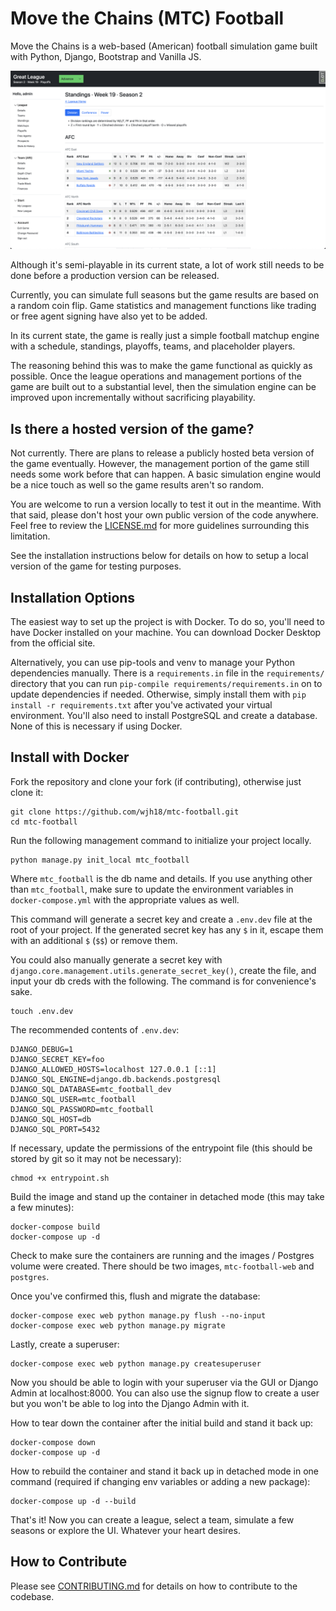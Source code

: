 # Move the Chains (MTC) Football

Move the Chains is a web-based (American) football simulation game built with Python, Django, Bootstrap and Vanilla JS.

![A screenshot of the divisional standings page](screenshots/divisional-standings.png)

Although it's semi-playable in its current state, a lot of work still needs to be done before a production version can be released.

Currently, you can simulate full seasons but the game results are based on a random coin flip. Game statistics and management functions like trading or free agent signing have also yet to be added.

In its current state, the game is really just a simple football matchup engine with a schedule, standings, playoffs, teams, and placeholder players.

The reasoning behind this was to make the game functional as quickly as possible. Once the league operations and management portions of the game are built out to a substantial level, then the simulation engine can be improved upon incrementally without sacrificing playability.

## Is there a hosted version of the game?

Not currently. There are plans to release a publicly hosted beta version of the game eventually. However, the management portion of the game still needs some work before that can happen. A basic simulation engine would be a nice touch as well so the game results aren't so random.

You are welcome to run a version locally to test it out in the meantime. With that said, please don't host your own public version of the code anywhere. Feel free to review the [LICENSE.md](https://github.com/wjh18/mtc-football/blob/master/LICENSE.md) for more guidelines surrounding this limitation.

See the installation instructions below for details on how to setup a local version of the game for testing purposes.

## Installation Options

The easiest way to set up the project is with Docker. To do so, you'll need to have Docker installed on your machine. You can download Docker Desktop from the official site.

Alternatively, you can use pip-tools and venv to manage your Python dependencies manually. There is a `requirements.in` file in the `requirements/` directory that you can run `pip-compile requirements/requirements.in` on to update dependencies if needed. Otherwise, simply install them with `pip install -r requirements.txt` after you've activated your virtual environment. You'll also need to install PostgreSQL and create a database. None of this is necessary if using Docker.

## Install with Docker

Fork the repository and clone your fork (if contributing), otherwise just clone it:

```shell
git clone https://github.com/wjh18/mtc-football.git
cd mtc-football
```

Run the following management command to initialize your project locally.

```shell
python manage.py init_local mtc_football
```

Where `mtc_football` is the db name and details. If you use anything other than `mtc_football`, make sure to update the environment variables in `docker-compose.yml` with the appropriate values as well.

This command will generate a secret key and create a `.env.dev` file at the root of your project. If the generated secret key has any `$` in it, escape them with an additional `$` (`$$`) or remove them.

You could also manually generate a secret key with `django.core.management.utils.generate_secret_key()`, create the file, and input your db creds with the following. The command is for convenience's sake.

```shell
touch .env.dev
```

The recommended contents of `.env.dev`:

```text
DJANGO_DEBUG=1
DJANGO_SECRET_KEY=foo
DJANGO_ALLOWED_HOSTS=localhost 127.0.0.1 [::1]
DJANGO_SQL_ENGINE=django.db.backends.postgresql
DJANGO_SQL_DATABASE=mtc_football_dev
DJANGO_SQL_USER=mtc_football
DJANGO_SQL_PASSWORD=mtc_football
DJANGO_SQL_HOST=db
DJANGO_SQL_PORT=5432
```

If necessary, update the permissions of the entrypoint file (this should be stored by git so it may not be necessary):

```shell
chmod +x entrypoint.sh
```

Build the image and stand up the container in detached mode (this may take a few minutes):

```shell
docker-compose build
docker-compose up -d
```

Check to make sure the containers are running and the images / Postgres volume were created. There should be two images, `mtc-football-web` and `postgres`.

Once you've confirmed this, flush and migrate the database:

```shell
docker-compose exec web python manage.py flush --no-input
docker-compose exec web python manage.py migrate
```

Lastly, create a superuser:

```shell
docker-compose exec web python manage.py createsuperuser
```

Now you should be able to login with your superuser via the GUI or Django Admin at localhost:8000. You can also use the signup flow to create a user but you won't be able to log into the Django Admin with it.

How to tear down the container after the initial build and stand it back up:

```shell
docker-compose down
docker-compose up -d
```

How to rebuild the container and stand it back up in detached mode in one command (required if changing env variables or adding a new package):

```shell
docker-compose up -d --build
```

That's it! Now you can create a league, select a team, simulate a few seasons or explore the UI. Whatever your heart desires.

## How to Contribute

Please see [CONTRIBUTING.md](https://github.com/wjh18/mtc-football/blob/master/CONTRIBUTING.md) for details on how to contribute to the codebase.

